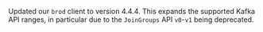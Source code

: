 Updated our `brod` client to version 4.4.4. This expands the supported Kafka API ranges, in particular due to the `JoinGroups` API `v0`-`v1` being deprecated.
